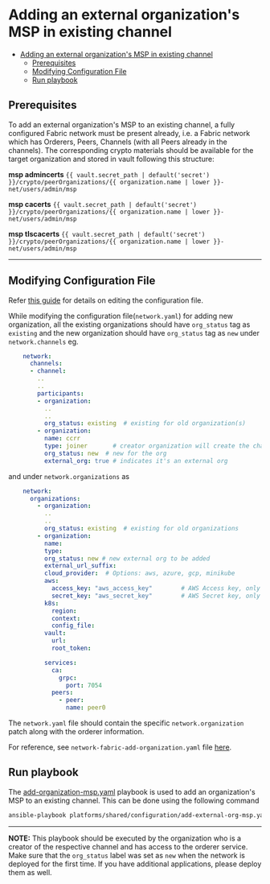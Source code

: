 <a name = "adding-org-msp-to-existing-channel-in-fabric"></a>
# Adding an external organization's MSP in existing channel

- [Adding an external organization's MSP in existing channel](#adding-an-external-organizations-msp-in-existing-channel)
  - [Prerequisites](#prerequisites)
  - [Modifying Configuration File](#modifying-configuration-file)
  - [Run playbook](#run-playbook)


<a name = "prerequisites"></a>
## Prerequisites
To add an external organization's MSP to an existing channel, a fully configured Fabric network must be present already, i.e. a Fabric network which has Orderers, Peers, Channels (with all Peers already in the channels). 
The corresponding crypto materials should be available for the target organization and stored in vault following this structure:

**msp admincerts** `{{ vault.secret_path | default('secret') }}/crypto/peerOrganizations/{{ organization.name | lower }}-net/users/admin/msp`

**msp cacerts** `{{ vault.secret_path | default('secret') }}/crypto/peerOrganizations/{{ organization.name | lower }}-net/users/admin/msp`

**msp tlscacerts** `{{ vault.secret_path | default('secret') }}/crypto/peerOrganizations/{{ organization.name | lower }}-net/users/admin/msp`

---

<a name = "create_config_file"></a>
## Modifying Configuration File

Refer [this guide](./fabric_networkyaml.md) for details on editing the configuration file.

While modifying the configuration file(`network.yaml`) for adding new organization, all the existing organizations should have `org_status` tag as `existing` and the new organization should have `org_status` tag as `new` under `network.channels` eg.

```yaml
    network:
      channels:
      - channel:
        ..
        ..
        participants:
        - organization:
          ..
          ..
          org_status: existing  # existing for old organization(s)
        - organization:
          name: ccrr
          type: joiner       # creator organization will create the channel and instantiate chaincode, in addition to joining the channel and install chaincode
          org_status: new  # new for the org
          external_org: true # indicates it's an external org
```

and under `network.organizations` as
  
```yaml
    network:
      organizations:
        - organization:
          ..
          ..
          org_status: existing  # existing for old organizations
        - organization:
          name: 
          type:
          org_status: new # new external org to be added
          external_url_suffix:
          cloud_provider:  # Options: aws, azure, gcp, minikube
          aws:
            access_key: "aws_access_key"        # AWS Access key, only used when cloud_provider=aws
            secret_key: "aws_secret_key"        # AWS Secret key, only used when cloud_provider=aws
          k8s:
            region: 
            context:
            config_file:
          vault:
            url:
            root_token:

          services:
            ca:
              grpc:
                port: 7054
            peers:
              - peer:
                name: peer0
```

The `network.yaml` file should contain the specific `network.organization` patch along with the orderer information.

For reference, see `network-fabric-add-organization.yaml` file [here](https://github.com/hyperledger-labs/blockchain-automation-framework/tree/master/platforms/hyperledger-fabric/configuration/samples).

<a name = "run_network"></a>
## Run playbook

The [add-organization-msp.yaml](https://github.com/hyperledger-labs/blockchain-automation-framework/tree/master/platforms/shared/configuration/add-organization-msp.yaml) playbook is used to add an organization's MSP to an existing channel. This can be done using the following command

```bash
ansible-playbook platforms/shared/configuration/add-external-org-msp.yaml --extra-vars "@path-to-network.yaml" -e "fetch_certs='true'" -e "add_new_org='true'"
```

---
**NOTE:** This playbook should be executed by the organization who is a creator of the respective channel and has access to the orderer service. Make sure that the `org_status` label was set as `new` when the network is deployed for the first time. If you have additional applications, please deploy them as well.
